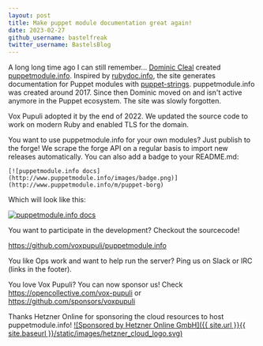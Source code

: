 ```yaml
---
layout: post
title: Make puppet module documentation great again!
date: 2023-02-27
github_username: bastelfreak
twitter_username: BastelsBlog
---
```


A long long time ago I can still remember... [Dominic Cleal](https://github.com/domcleal)
created [puppetmodule.info](https://www.puppetmodule.info/). Inspired by
[rubydoc.info](https://rubydoc.info/), the site generates documentation for
Puppet modules with [puppet-strings](https://www.puppet.com/docs/puppet/7/puppet_strings_style.html).
puppetmodule.info was created around 2017. Since then Dominic moved on and isn't
active anymore in the Puppet ecosystem. The site was slowly forgotten.

Vox Pupuli adopted it by the end of 2022. We updated the source code to work on
modern Ruby and enabled TLS for the domain.

You want to use puppetmodule.info for your own modules? Just publish to the
forge! We scrape the forge API on a regular basis to import new releases
automatically. You can also add a badge to your README.md:

```
[![puppetmodule.info docs](http://www.puppetmodule.info/images/badge.png)](http://www.puppetmodule.info/m/puppet-borg)
```
Which will look like this:

[![puppetmodule.info docs](http://www.puppetmodule.info/images/badge.png)](http://www.puppetmodule.info/m/puppet-borg)

You want to participate in the development? Checkout the sourcecode!

https://github.com/voxpupuli/puppetmodule.info

You like Ops work and want to help run the server? Ping us on Slack or IRC (links in the footer).

You love Vox Pupuli? You can now sponsor us! Check https://opencollective.com/vox-pupuli or https://github.com/sponsors/voxpupuli


Thanks Hetzner Online for sponsoring the cloud resources to host puppetmodule.info!
[![Sponsored by Hetzner Online GmbH]({{ site.url }}{{ site.baseurl }}/static/images/hetzner_cloud_logo.svg)](https://www.hetzner.com)
